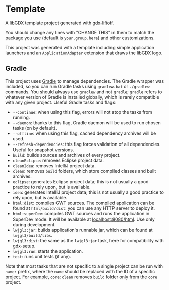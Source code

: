 # Template

A [libGDX](https://libgdx.com/) template project generated with [gdx-liftoff](https://github.com/tommyettinger/gdx-liftoff).

You should change any lines with "CHANGE THIS" in them to match the package you use (default is `your.group.here`) and other customizations.

This project was generated with a template including simple application launchers and an `ApplicationAdapter` extension that draws the libGDX logo.

## Gradle

This project uses [Gradle](http://gradle.org/) to manage dependencies.
The Gradle wrapper was included, so you can run Gradle tasks using `gradlew.bat` or `./gradlew` commands.
You should always use `gradlew` and not `gradle`; `gradle` refers to whatever version of Gradle is installed globally,
which is rarely compatible with any given project.
Useful Gradle tasks and flags:

- `--continue`: when using this flag, errors will not stop the tasks from running.
- `--daemon`: thanks to this flag, Gradle daemon will be used to run chosen tasks (on by default).
- `--offline`: when using this flag, cached dependency archives will be used.
- `--refresh-dependencies`: this flag forces validation of all dependencies. Useful for snapshot versions.
- `build`: builds sources and archives of every project.
- `cleanEclipse`: removes Eclipse project data.
- `cleanIdea`: removes IntelliJ project data.
- `clean`: removes `build` folders, which store compiled classes and built archives.
- `eclipse`: generates Eclipse project data; this is not usually a good practice to rely upon, but is available.
- `idea`: generates IntelliJ project data; this is not usually a good practice to rely upon, but is available.
- `html:dist`: compiles GWT sources. The compiled application can be found at `html/build/dist`: you can use any HTTP server to deploy it.
- `html:superDev`: compiles GWT sources and runs the application in SuperDev mode. It will be available at [localhost:8080/html](http://localhost:8080/html). Use only during development.
- `lwjgl3:jar`: builds application's runnable jar, which can be found at `lwjgl3/build/libs`.
- `lwjgl3:dist`: the same as the `lwjgl3:jar` task, here for compatibility with gdx-setup.
- `lwjgl3:run`: starts the application.
- `test`: runs unit tests (if any).

Note that most tasks that are not specific to a single project can be run with `name:` prefix, where the `name` should be replaced with the ID of a specific project.
For example, `core:clean` removes `build` folder only from the `core` project.